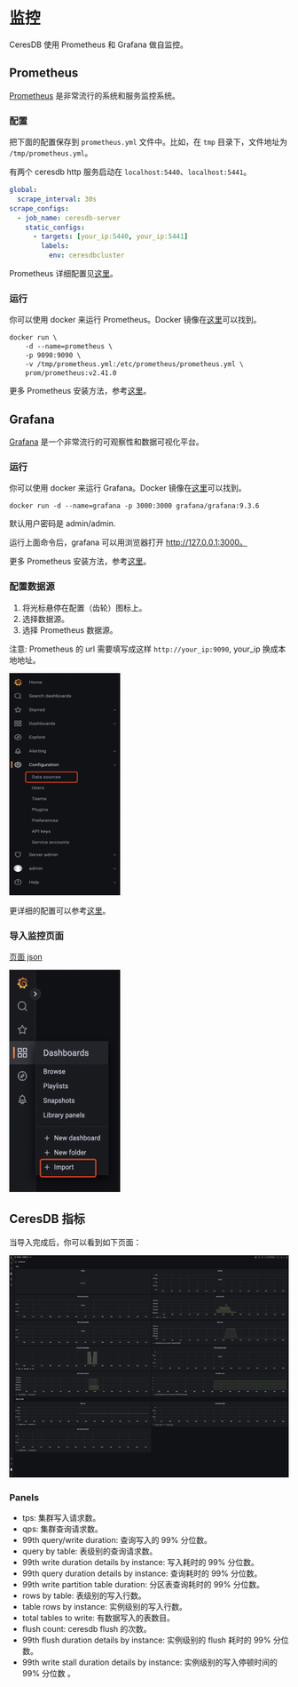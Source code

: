 # 监控

CeresDB 使用 Prometheus 和 Grafana 做自监控。

## Prometheus

[Prometheus](https://github.com/prometheus/prometheus) 是非常流行的系统和服务监控系统。

### 配置

把下面的配置保存到 `prometheus.yml` 文件中。比如，在 `tmp` 目录下，文件地址为 `/tmp/prometheus.yml`。

有两个 ceresdb http 服务启动在 `localhost:5440`、`localhost:5441`。

```yaml
global:
  scrape_interval: 30s
scrape_configs:
  - job_name: ceresdb-server
    static_configs:
      - targets: [your_ip:5440, your_ip:5441]
        labels:
          env: ceresdbcluster
```

Prometheus 详细配置见[这里](https://prometheus.io/docs/prometheus/latest/configuration/configuration/)。

### 运行

你可以使用 docker 来运行 Prometheus。Docker 镜像在[这里](https://hub.docker.com/r/prom/prometheus)可以找到。

```
docker run \
    -d --name=prometheus \
    -p 9090:9090 \
    -v /tmp/prometheus.yml:/etc/prometheus/prometheus.yml \
    prom/prometheus:v2.41.0
```

更多 Prometheus 安装方法，参考[这里](https://prometheus.io/docs/prometheus/latest/installation/)。

## Grafana

[Grafana](https://github.com/grafana/grafana) 是一个非常流行的可观察性和数据可视化平台。

### 运行

你可以使用 docker 来运行 Grafana。Docker 镜像在[这里](https://hub.docker.com/r/grafana/grafana)可以找到。

```
docker run -d --name=grafana -p 3000:3000 grafana/grafana:9.3.6
```

默认用户密码是 admin/admin.

运行上面命令后，grafana 可以用浏览器打开 http://127.0.0.1:3000。

更多 Prometheus 安装方法，参考[这里](https://grafana.com/docs/grafana/latest/setup-grafana/installation/)。

### 配置数据源

1. 将光标悬停在配置（齿轮）图标上。
2. 选择数据源。
3. 选择 Prometheus 数据源。

注意: Prometheus 的 url 需要填写成这样 `http://your_ip:9090`, your_ip 换成本地地址。

<img src="../../resources/images/grafana-datasource.png" height="400" width="200"/>

更详细的配置可以参考[这里](https://grafana.com/docs/grafana/latest/datasources/prometheus/)。

### 导入监控页面

<a href="../../resources/grafana-dashboard.json">页面 json</a>

<img src="../../resources/images/grafana-dashboard.png" height="400" width="200"/>

## CeresDB 指标

当导入完成后，你可以看到如下页面：

<img src="../../resources/images/grafana-ceresdb-dashboard.png" height="400" width="600"/>

### Panels

- tps: 集群写入请求数。
- qps: 集群查询请求数。
- 99th query/write duration: 查询写入的 99% 分位数。
- query by table: 表级别的查询请求数。
- 99th write duration details by instance: 写入耗时的 99% 分位数。
- 99th query duration details by instance: 查询耗时的 99% 分位数。
- 99th write partition table duration: 分区表查询耗时的 99% 分位数。
- rows by table: 表级别的写入行数。
- table rows by instance: 实例级别的写入行数。
- total tables to write: 有数据写入的表数目。
- flush count: ceresdb flush 的次数。
- 99th flush duration details by instance: 实例级别的 flush 耗时的 99% 分位数。
- 99th write stall duration details by instance: 实例级别的写入停顿时间的 99% 分位数 。
